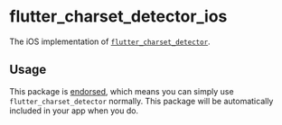 # flutter\_charset\_detector\_ios

The iOS implementation of [`flutter_charset_detector`][1].

## Usage

This package is [endorsed][2], which means you can simply use
`flutter_charset_detector` normally. This package will be automatically included
in your app when you do.

[1]: https://pub.dev/packages/flutter_charset_detector
[2]: https://flutter.dev/docs/development/packages-and-plugins/developing-packages#endorsed-federated-plugin
